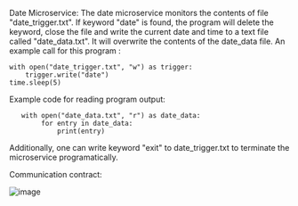 Date Microservice:
The date microservice monitors the contents of file "date_trigger.txt". If keyword "date" is found, the program will delete the keyword, close the file and write the current date and time to a text file called 
"date_data.txt". It will overwrite the contents of the date_data file. An example call for this program :

    with open("date_trigger.txt", "w") as trigger:
        trigger.write("date")
    time.sleep(5)

  Example code for reading program output:

       with open("date_data.txt", "r") as date_data:
            for entry in date_data:
                print(entry)

  Additionally, one can write keyword "exit" to date_trigger.txt to terminate the microservice programatically.
  
  Communication contract:

  ![image](https://github.com/cmejiamunoz/CS361/assets/122333806/651366ff-2d2f-40d1-8f40-8ab14a46832f)
